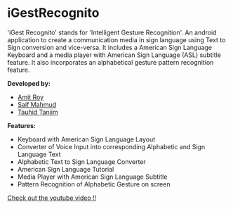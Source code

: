 # iGestRecognito
'iGest Recognito' stands for 'Intelligent Gesture Recognition'. An android application to create a communication media in sign language using Text to Sign conversion and vice-versa. It includes a American Sign Language Keyboard and a media player with American Sign Language (ASL) subtitle feature. It also incorporates an alphabetical gesture pattern recognition feature.


**Developed by:**
- [Amit Roy](https://github.com/AmitRoy7781)
- [Saif Mahmud](https://github.com/saif-mahmud)
- [Tauhid Tanjim](https://github.com/Tanjim13)

**Features:**
- Keyboard with American Sign Language Layout
- Converter of Voice Input into corresponding Alphabetic and Sign Language Text
- Alphabetic Text to Sign Language Converter
- American Sign Language Tutorial
- Media Player with American Sign Language Subtitle
- Pattern Recognition of Alphabetic Gesture on screen

[Check out the youtube video !!](https://youtu.be/Xizm56YwncY)
